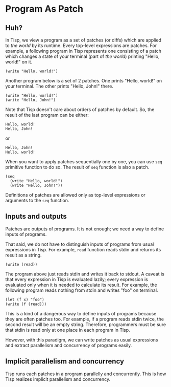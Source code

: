 # Program As Patch

## Huh?

In Tisp, we view a program as a set of patches (or diffs) which are applied to
*the world* by its runtime.
Every top-level expressions are patches.
For example, a following program in Tisp represents one consisting of a patch
which changes a state of your terminal (part of *the world*) printing
"Hello, world!" on it.

```
(write "Hello, world!")
```

Another program below is a set of 2 patches.
One prints "Hello, world!" on your terminal.
The other prints "Hello, John!" there.

```
(write "Hello, world!")
(write "Hello, John!")
```

Note that Tisp doesn't care about orders of patches by default.
So, the result of the last program can be either:

```
Hello, world!
Hello, John!
```

or

```
Hello, John!
Hello, world!
```

When you want to apply patches sequentially one by one,
you can use `seq` primitive function to do so.
The result of `seq` function is also a patch.

```
(seq
  (write "Hello, world!")
  (write "Hello, John!"))
```

Definitions of patches are allowed only as top-level expressions or arguments
to the `seq` function.

## Inputs and outputs

Patches are outputs of programs.
It is not enough; we need a way to define inputs of programs.

That said, we do not have to distinguish inputs of programs from usual
expressions in Tisp.
For example, `read` function reads stdin and returns its result as a string.

```
(write (read))
```

The program above just reads stdin and writes it back to stdout.
A caveat is that every expression in Tisp is evaluated lazily; every expression
is evaluated only when it is needed to calculate its result.
For example, the following program reads nothing from stdin and writes "foo" on
terminal.

```
(let (f x) "foo")
(write (f (read)))
```

This is a kind of a dangerous way to define inputs of programs because they are
often patches too.
For example, if a program reads stdin twice, the second result will be an empty
string.
Therefore, programmers must be sure that stdin is read only at one place in
each program in Tisp.

However, with this paradigm, we can write patches as usual expressions and
extract parallelism and concurrency of programs easily.

## Implicit parallelism and concurrency

Tisp runs each patches in a program parallelly and concurrently.
This is how Tisp realizes implicit parallelism and concurrency.
